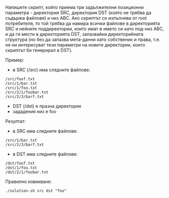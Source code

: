 Напишете скрипт, който приема три задължителни позиционни параметра - директория
SRC, директория DST (която не трябва да съдържа файлове) и низ АBC. Ако скриптът се изпълнява
от root потребителя, то той трябва да намира всички файлове в директорията SRC и нейните поддиректории, които имат в името си като под-низ АBC, и да ги мести в директорията DST, запазвайки
директорийната структура (но без да запазва мета-данни като собственик и права, т.е. не ни интересуват тези параметри на новите директории, които скриптът би генерирал в DST).

Пример:
- в SRC (/src) има следните файлове:
```
/src/foof.txt
/src/1/bar.txt
/src/1/foo.txt
/src/2/1/foobar.txt
/src/2/3/barf.txt
```

- DST (/dst) е празна директория
- зададения низ е foo

Резултат:
- в SRC има следните файлове:
```
/src/1/bar.txt
/src/2/3/barf.txt
```

- в DST има следните файлове:
```
/dst/foof.txt
/dst/1/foo.txt
/dst/2/1/foobar.txt
```

Правилно извикване:
```
./solution.sh src dst "foo"
```
